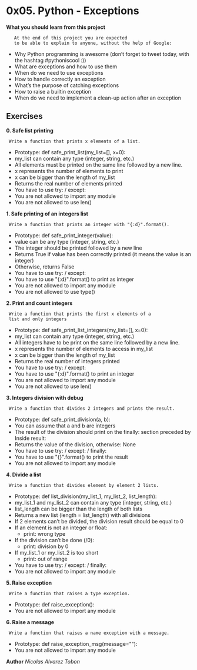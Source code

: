 # 0x05. Python - Exceptions

**What you should learn from this project**

       At the end of this project you are expected
       to be able to explain to anyone, without the help of Google:

* Why Python programming is awesome (don’t forget to tweet today,
  with the hashtag #pythoniscool :))
* What are exceptions and how to use them
* When do we need to use exceptions
* How to handle correctly an exception
* What’s the purpose of catching exceptions
* How to raise a builtin exception
* When do we need to implement a clean-up action after an exception

## Exercises

**0. Safe list printing**

     Write a function that prints x elements of a list.

* Prototype: def safe_print_list(my_list=[], x=0):
* my_list can contain any type (integer, string, etc.)
* All elements must be printed on the same line followed
  by a new line.
* x represents the number of elements to print
* x can be bigger than the length of my_list
* Returns the real number of elements printed
* You have to use try: / except:
* You are not allowed to import any module
* You are not allowed to use len()

**1. Safe printing of an integers list**

     Write a function that prints an integer with "{:d}".format().
* Prototype: def safe_print_integer(value):
* value can be any type (integer, string, etc.)
* The integer should be printed followed by a new line
* Returns True if value has been correctly printed
  (it means the value is an integer)
* Otherwise, returns False
* You have to use try: / except:
* You have to use "{:d}".format() to print as integer
* You are not allowed to import any module
* You are not allowed to use type()

**2. Print and count integers**

     Write a function that prints the first x elements of a
     list and only integers

* Prototype: def safe_print_list_integers(my_list=[], x=0):
* my_list can contain any type (integer, string, etc.)
* All integers have to be print on the same line followed by a new line.
* x represents the number of elements to access in my_list
* x can be bigger than the length of my_list
* Returns the real number of integers printed
* You have to use try: / except:
* You have to use "{:d}".format() to print an integer
* You are not allowed to import any module
* You are not allowed to use len()

**3. Integers division with debug**

     Write a function that divides 2 integers and prints the result.

* Prototype: def safe_print_division(a, b):
* You can assume that a and b are integers
* The result of the division should print on the finally:
  section preceded by Inside result:
* Returns the value of the division, otherwise: None
* You have to use try: / except: / finally:
* You have to use "{}".format() to print the result
* You are not allowed to import any module

**4. Divide a list**

     Write a function that divides element by element 2 lists.

* Prototype: def list_division(my_list_1, my_list_2, list_length):
* my_list_1 and my_list_2 can contain any type (integer, string, etc.)
* list_length can be bigger than the length of both lists
* Returns a new list (length = list_length) with all divisions
* If 2 elements can’t be divided, the division result should be equal to 0
* If an element is not an integer or float:
     * print: wrong type
* If the division can’t be done (/0):
     * print: division by 0
* If my_list_1 or my_list_2 is too short
     * print: out of range
* You have to use try: / except: / finally:
* You are not allowed to import any module

**5. Raise exception**

     Write a function that raises a type exception.

* Prototype: def raise_exception():
* You are not allowed to import any module

**6. Raise a message**

     Write a function that raises a name exception with a message.

* Prototype: def raise_exception_msg(message=""):
* You are not allowed to import any module

**Author**
*Nicolas Alvarez Tobon*
